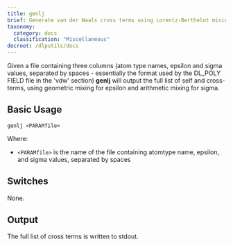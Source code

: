 ```yaml
---
title: genlj
brief: Generate van der Waals cross terms using Lorentz-Berthelot mixing rules
taxonomy:
  category: docs
  classification: "Miscellaneous"
docroot: /dlputils/docs
---
```


Given a file containing three columns (atom type names, epsilon and sigma values, separated by spaces - essentially the format used by the DL_POLY FIELD file in the 'vdw' section) **genlj** will output the full list of self and cross-terms, using geometric mixing for epsilon and arithmetic mixing for sigma.

## Basic Usage

```
genlj <PARAMfile>
```

Where:
+ `<PARAMfile>` is the name of the file containing atomtype name, epsilon, and sigma values, separated by spaces

## Switches

None.

## Output

The full list of cross terms is written to stdout.

